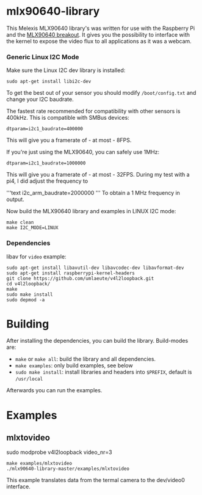 # mlx90640-library

This Melexis MLX90640 library's was written for use with the Raspberry Pi and the [MLX90640 breakout](https://shop.pimoroni.com/products/mlx90640-thermal-camera-breakout).
It gives you the possibility to interface with the kernel to expose the video flux to all applications as it was a webcam.

### Generic Linux I2C Mode

Make sure the Linux I2C dev library is installed:

```text
sudo apt-get install libi2c-dev
```

To get the best out of your sensor you should modify `/boot/config.txt` and change your I2C baudrate.

The fastest rate recommended for compatibility with other sensors is 400kHz. This is compatible with SMBus devices:

```text
dtparam=i2c1_baudrate=400000
```

This will give you a framerate of - at most - 8FPS.

If you're just using the MLX90640, you can safely use 1MHz:

```text
dtparam=i2c1_baudrate=1000000
```

This will give you a framerate of - at most - 32FPS.
During my test with a pi4, I did adjust the frequency to

'''text
i2c_arm_baudrate=2000000
'''
To obtain a 1 MHz frequency in output.

Now build the MLX90640 library and examples in LINUX I2C mode:

```text
make clean
make I2C_MODE=LINUX
```

### Dependencies

libav for `video` example:

```text
sudo apt-get install libavutil-dev libavcodec-dev libavformat-dev
sudo apt-get install raspberrypi-kernel-headers
git clone https://github.com/umlaeute/v4l2loopback.git
cd v4l2loopback/
make
sudo make install
sudo depmod -a
```

# Building

After installing the dependencies, you can build the library. Build-modes are:

* `make` or `make all`: build the library and all dependencies.
* `make examples`: only build examples, see below
* `sudo make install`: install libraries and headers into `$PREFIX`, default is `/usr/local`

Afterwards you can run the examples.

# Examples
## mlxtovideo

sudo modprobe v4l2loopback video_nr=3

```
make examples/mlxtovideo
./mlx90640-library-master/examples/mlxtovideo
```

This example translates data from the termal camera to the dev/video0 interface.
